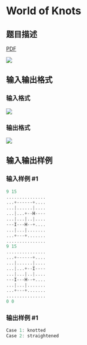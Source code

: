 # World of Knots

## 题目描述

[problemUrl]: https://uva.onlinejudge.org/index.php?option=com_onlinejudge&Itemid=8&category=117&page=show_problem&problem=2867

[PDF](https://uva.onlinejudge.org/external/117/p11767.pdf)

![](https://cdn.luogu.com.cn/upload/vjudge_pic/UVA11767/a6d885a16f2279d1f7c400f2b52621a5d4b1ff78.png)

## 输入输出格式

### 输入格式

![](https://cdn.luogu.com.cn/upload/vjudge_pic/UVA11767/2795601d6dd2b0f47ff863732bab5d2813dfa9a4.png)

### 输出格式

![](https://cdn.luogu.com.cn/upload/vjudge_pic/UVA11767/acc25180db4111a2448d511e8dfcd7daec5eeabe.png)

## 输入输出样例

### 输入样例 #1

```cpp
9 15
...............
...+------+....
...|......|....
...|...+--H----
...|...|..|....
---I---H--+....
...|...|.......
...+---+.......
...............
9 15
...............
...+------+....
...|......|....
...|...+--I----
...|...|..|....
---I---H--+....
...|...|.......
...+---+.......
...............
0 0
```


### 输出样例 #1

```cpp
Case 1: knotted
Case 2: straightened
```



